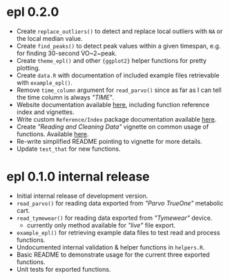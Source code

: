 # epl 0.2.0

* Create `replace_outliers()` to detect and replace local outliers with `NA` or the local median value.
* Create `find_peaks()` to detect peak values within a given timespan, e.g. for finding 30-second V̇O~2~peak.
* Create `theme_epl()` and other `{ggplot2}` helper functions for pretty plotting.
* Create `data.R` with documentation of included example files retrievable with `example_epl()`.
* Remove `time_column` argument for `read_parvo()` since as far as I can tell the time column is always *"TIME"*.
* Website documentation available [here](https://jemarnold.github.io/epl/), including function reference index and vignettes.
* Write custom `Reference/Index` package documentation available [here](https://jemarnold.github.io/epl/reference/index.html).
* Create *"Reading and Cleaning Data"* vignette on common usage of functions. Available [here](https://jemarnold.github.io/epl/articles/reading-and-cleaning-data.html).
* Re-write simplified README pointing to vignette for more details.
* Update `test_that` for new functions.

# epl 0.1.0 internal release

* Initial internal release of development version.
* `read_parvo()` for reading data exported from *"Parvo TrueOne"* metabolic cart.
* `read_tymewear()` for reading data exported from *"Tymewear"* device.
    * currently only method available for *"live"* file export.
* `example_epl()` for retrieving example data files to test read and process functions.
* Undocumented internal validation & helper functions in `helpers.R`.
* Basic README to demonstrate usage for the current three exported functions.
* Unit tests for exported functions.
